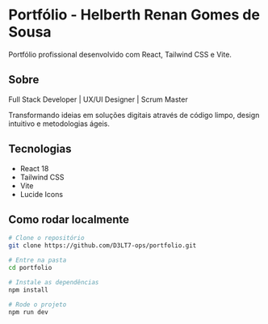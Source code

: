#  Portfólio - Helberth Renan Gomes de Sousa

Portfólio profissional desenvolvido com React, Tailwind CSS e Vite.

##  Sobre

Full Stack Developer | UX/UI Designer | Scrum Master

Transformando ideias em soluções digitais através de código limpo, design intuitivo e metodologias ágeis.

##  Tecnologias

- React 18
- Tailwind CSS
- Vite
- Lucide Icons

##  Como rodar localmente
```bash
# Clone o repositório
git clone https://github.com/D3LT7-ops/portfolio.git

# Entre na pasta
cd portfolio

# Instale as dependências
npm install

# Rode o projeto
npm run dev